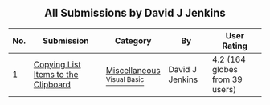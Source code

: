 ﻿<div align="center">

## All Submissions by David J Jenkins

</div>

No.  | Submission | Category | By   | User Rating
---- | ---------- | -------- | ---- | -----------
1 | [Copying List Items to the Clipboard<br />](https://github.com/Planet-Source-Code/david-j-jenkins-copying-list-items-to-the-clipboard__1-1197) | [Miscellaneous<br /><sup>Visual Basic</sup>](../ByCategory/miscellaneous__1-1.md) | David J Jenkins | 4.2 (164 globes from 39 users)
